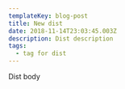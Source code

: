 ```yaml
---
templateKey: blog-post
title: New dist
date: 2018-11-14T23:03:45.003Z
description: Dist description
tags:
  - tag for dist
---
```

Dist body
